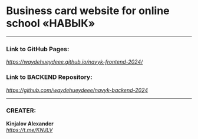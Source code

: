 # Business card website for online school «‎НАВЫК»‎

___

### Link to GitHub Pages:

*https://waydehueydeee.github.io/navyk-frontend-2024/*

### Link to BACKEND Repository:

*https://github.com/waydehueydeee/navyk-backend-2024*

___

### CREATER:
**Kinjalov Alexander**  
*https://t.me/KNJLV*
